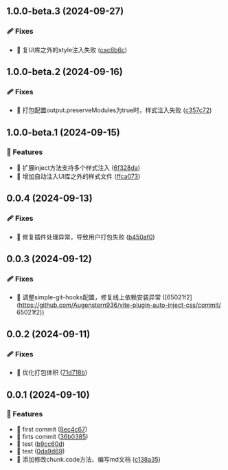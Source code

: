 ## 1.0.0-beta.3 (2024-09-27)

### 🩹 Fixes

- 🐛 复UI库之外的style注入失败 ([cac6b6c](https://github.com/Augenstern936/vite-plugin-auto-inject-css/commit/cac6b6c))

## 1.0.0-beta.2 (2024-09-16)

### 🩹 Fixes

- 🐛 打包配置output.preserveModules为true时，样式注入失败 ([c357c72](https://github.com/Augenstern936/vite-plugin-auto-inject-css/commit/c357c72))

## 1.0.0-beta.1 (2024-09-15)

### 🚀 Features

- 🚀 扩展inject方法支持多个样式注入 ([6f328da](https://github.com/Augenstern936/vite-plugin-auto-inject-css/commit/6f328da))
- 🚀 增加自动注入UI库之外的样式文件 ([ffca073](https://github.com/Augenstern936/vite-plugin-auto-inject-css/commit/ffca073))

## 0.0.4 (2024-09-13)

### 🩹 Fixes

- 🐛 修复插件处理异常，导致用户打包失败 ([b450af0](https://github.com/Augenstern936/vite-plugin-auto-inject-css/commit/b450af0))

## 0.0.3 (2024-09-12)

### 🩹 Fixes

- 🐛 调整simple-git-hooks配置，修复线上依赖安装异常 ([65021f2](https://github.com/Augenstern936/vite-plugin-auto-inject-css/commit/
  65021f2))

## 0.0.2 (2024-09-11)

### 🩹 Fixes

- 🔨 优化打包体积 ([71d718b](https://github.com/Augenstern936/vite-plugin-auto-inject-css/commit/71d718b))

## 0.0.1 (2024-09-10)

### 🚀 Features

- 🚀 first commit ([8ec4c67](https://github.com/Augenstern936/vite-plugin-auto-inject-css/commit/8ec4c67))
- 🚀 firts commit ([36b0385](https://github.com/Augenstern936/vite-plugin-auto-inject-css/commit/36b0385))
- 🚀 test ([b9cc60d](https://github.com/Augenstern936/vite-plugin-auto-inject-css/commit/b9cc60d))
- 🚀 test ([0da9d69](https://github.com/Augenstern936/vite-plugin-auto-inject-css/commit/0da9d69))
- 🚀 添加修改chunk.code方法、编写md文档 ([c138a35](https://github.com/Augenstern936/vite-plugin-auto-inject-css/commit/c138a35))
